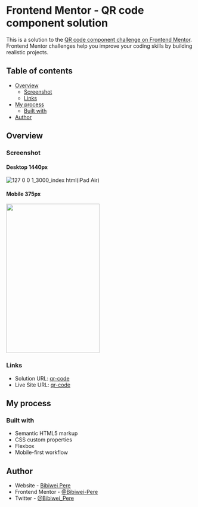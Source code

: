 # Frontend Mentor - QR code component solution

This is a solution to the [QR code component challenge on Frontend Mentor](https://www.frontendmentor.io/challenges/qr-code-component-iux_sIO_H). Frontend Mentor challenges help you improve your coding skills by building realistic projects. 

## Table of contents

- [Overview](#overview)
  - [Screenshot](#screenshot)
  - [Links](#links)
- [My process](#my-process)
  - [Built with](#built-with)
- [Author](#author)

## Overview

### Screenshot

#### Desktop 1440px
![127 0 0 1_3000_index html(iPad Air)](https://github.com/Bibiwei-Pere/qr-code/assets/106984663/ee98ce5a-96ec-4ab7-9edf-00343c7fbc18)


#### Mobile 375px
<img src="https://github.com/Bibiwei-Pere/qr-code/assets/106984663/8411465a-acfb-49d7-8d56-1a6ada8f1419" width="250" height="400"/>

### Links

- Solution URL: [qr-code](https://github.com/Bibiwei-Pere/qr-code)
- Live Site URL: [qr-code](https://qrcode01.netlify.app)

## My process

### Built with

- Semantic HTML5 markup
- CSS custom properties
- Flexbox
- Mobile-first workflow

## Author

- Website - [Bibiwei Pere](https://perebibiwei.netlify.app)
- Frontend Mentor - [@Bibiwei-Pere](https://www.frontendmentor.io/profile/Bibiwei-Pere)
- Twitter - [@Bibiwei_Pere](https://www.twitter.com/Bibiwei_Pere)

